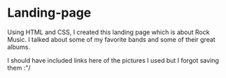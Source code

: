 # Landing-page

Using HTML and CSS, I created this landing page which is about Rock Music. 
I talked about some of my favorite bands and some of their great albums.

I should have included links here of the pictures I used but I forgot saving them :"/